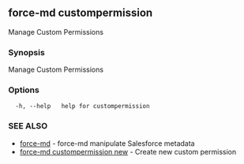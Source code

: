 ## force-md custompermission

Manage Custom Permissions

### Synopsis

Manage Custom Permissions

### Options

```
  -h, --help   help for custompermission
```

### SEE ALSO

* [force-md](force-md.md)	 - force-md manipulate Salesforce metadata
* [force-md custompermission new](force-md_custompermission_new.md)	 - Create new custom permission

